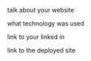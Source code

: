 talk about your website

what technology was used


link to your linked in

link to the deployed site